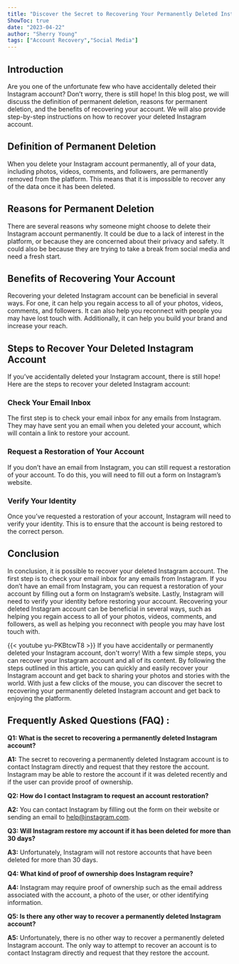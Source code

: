 ```yaml
---
title: "Discover the Secret to Recovering Your Permanently Deleted Instagram Account!"
ShowToc: true 
date: "2023-04-22"
author: "Sherry Young" 
tags: ["Account Recovery","Social Media"]
---
```

## Introduction

Are you one of the unfortunate few who have accidentally deleted their Instagram account? Don’t worry, there is still hope! In this blog post, we will discuss the definition of permanent deletion, reasons for permanent deletion, and the benefits of recovering your account. We will also provide step-by-step instructions on how to recover your deleted Instagram account. 

## Definition of Permanent Deletion

When you delete your Instagram account permanently, all of your data, including photos, videos, comments, and followers, are permanently removed from the platform. This means that it is impossible to recover any of the data once it has been deleted. 

## Reasons for Permanent Deletion

There are several reasons why someone might choose to delete their Instagram account permanently. It could be due to a lack of interest in the platform, or because they are concerned about their privacy and safety. It could also be because they are trying to take a break from social media and need a fresh start. 

## Benefits of Recovering Your Account

Recovering your deleted Instagram account can be beneficial in several ways. For one, it can help you regain access to all of your photos, videos, comments, and followers. It can also help you reconnect with people you may have lost touch with. Additionally, it can help you build your brand and increase your reach. 

## Steps to Recover Your Deleted Instagram Account

If you’ve accidentally deleted your Instagram account, there is still hope! Here are the steps to recover your deleted Instagram account:

### Check Your Email Inbox

The first step is to check your email inbox for any emails from Instagram. They may have sent you an email when you deleted your account, which will contain a link to restore your account. 

### Request a Restoration of Your Account

If you don’t have an email from Instagram, you can still request a restoration of your account. To do this, you will need to fill out a form on Instagram’s website. 

### Verify Your Identity

Once you’ve requested a restoration of your account, Instagram will need to verify your identity. This is to ensure that the account is being restored to the correct person. 

## Conclusion

In conclusion, it is possible to recover your deleted Instagram account. The first step is to check your email inbox for any emails from Instagram. If you don’t have an email from Instagram, you can request a restoration of your account by filling out a form on Instagram’s website. Lastly, Instagram will need to verify your identity before restoring your account. Recovering your deleted Instagram account can be beneficial in several ways, such as helping you regain access to all of your photos, videos, comments, and followers, as well as helping you reconnect with people you may have lost touch with.

{{< youtube yu-PKBtcwT8 >}} 
If you have accidentally or permanently deleted your Instagram account, don't worry! With a few simple steps, you can recover your Instagram account and all of its content. By following the steps outlined in this article, you can quickly and easily recover your Instagram account and get back to sharing your photos and stories with the world. With just a few clicks of the mouse, you can discover the secret to recovering your permanently deleted Instagram account and get back to enjoying the platform.

## Frequently Asked Questions (FAQ) :
**Q1: What is the secret to recovering a permanently deleted Instagram account?**

**A1:** The secret to recovering a permanently deleted Instagram account is to contact Instagram directly and request that they restore the account. Instagram may be able to restore the account if it was deleted recently and if the user can provide proof of ownership.

**Q2: How do I contact Instagram to request an account restoration?**

**A2:** You can contact Instagram by filling out the form on their website or sending an email to help@instagram.com. 

**Q3: Will Instagram restore my account if it has been deleted for more than 30 days?**

**A3:** Unfortunately, Instagram will not restore accounts that have been deleted for more than 30 days.

**Q4: What kind of proof of ownership does Instagram require?**

**A4:** Instagram may require proof of ownership such as the email address associated with the account, a photo of the user, or other identifying information.

**Q5: Is there any other way to recover a permanently deleted Instagram account?**

**A5:** Unfortunately, there is no other way to recover a permanently deleted Instagram account. The only way to attempt to recover an account is to contact Instagram directly and request that they restore the account.




